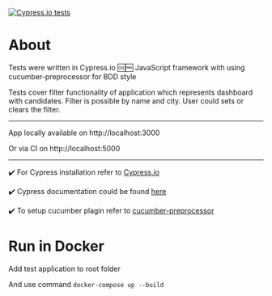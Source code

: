 [![Cypress.io tests](https://img.shields.io/badge/cypress.io-tests-green.svg?style=flat-square)](https://cypress.io)

# About
Tests were written in Cypress.io :cool::free: JavaScript framework with using cucumber-preprocessor for BDD style

Tests cover filter functionality of application which represents dashboard with candidates. Filter is possible by name and city. User could sets or clears the filter.

------------------------------------------------------------------------------------------------------------------------------

App locally available on http://localhost:3000

Or via CI on http://localhost:5000

------------------------------------------------------------------------------------------------------------------------------

:heavy_check_mark: For Cypress installation refer to [Cypress.io](https://www.cypress.io/)

:heavy_check_mark: Cypress documentation could be found [here](https://docs.cypress.io/)

:heavy_check_mark: To setup cucumber plagin refer to [cucumber-preprocessor](https://github.com/TheBrainFamily/cypress-cucumber-preprocessor)

# Run in Docker

Add test application to root folder

And use command `docker-compose up --build`
